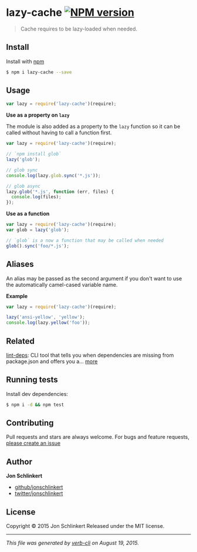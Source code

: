 # lazy-cache [![NPM version](https://badge.fury.io/js/lazy-cache.svg)](http://badge.fury.io/js/lazy-cache)

> Cache requires to be lazy-loaded when needed.

## Install

Install with [npm](https://www.npmjs.com/)

```sh
$ npm i lazy-cache --save
```

## Usage

```js
var lazy = require('lazy-cache')(require);
```

**Use as a property on `lazy`**

The module is also added as a property to the `lazy` function
so it can be called without having to call a function first.

```js
var lazy = require('lazy-cache')(require);

// `npm install glob`
lazy('glob');

// glob sync
console.log(lazy.glob.sync('*.js'));

// glob async
lazy.glob('*.js', function (err, files) {
  console.log(files);
});
```

**Use as a function**

```js
var lazy = require('lazy-cache')(require);
var glob = lazy('glob');

// `glob` is a now a function that may be called when needed
glob().sync('foo/*.js');
```

## Aliases

An alias may be passed as the second argument if you don't want to use the automatically camel-cased variable name.

**Example**

```js
var lazy = require('lazy-cache')(require);

lazy('ansi-yellow', 'yellow');
console.log(lazy.yellow('foo'));
```

## Related

[lint-deps](https://github.com/jonschlinkert/lint-deps): CLI tool that tells you when dependencies are missing from package.json and offers you a… [more](https://github.com/jonschlinkert/lint-deps)

## Running tests

Install dev dependencies:

```sh
$ npm i -d && npm test
```

## Contributing

Pull requests and stars are always welcome. For bugs and feature requests, [please create an issue](https://github.com/jonschlinkert/lazy-cache/issues/new)

## Author

**Jon Schlinkert**

+ [github/jonschlinkert](https://github.com/jonschlinkert)
+ [twitter/jonschlinkert](http://twitter.com/jonschlinkert)

## License

Copyright © 2015 Jon Schlinkert
Released under the MIT license.

***

_This file was generated by [verb-cli](https://github.com/assemble/verb-cli) on August 19, 2015._